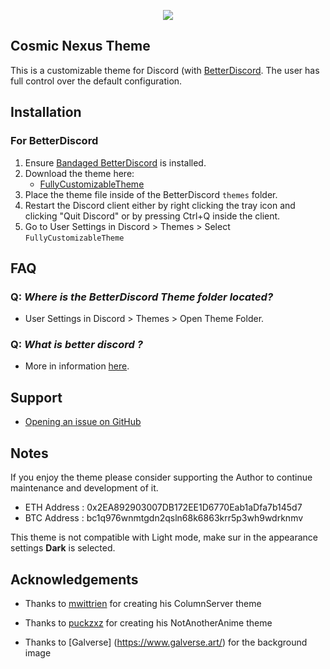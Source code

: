 

<p align="center">
<img src = "https://raw.githubusercontent.com/Wooru-crypto/CosmicNexusTheme/master/image/preview.jpg">
</p>

## Cosmic Nexus Theme

This is a customizable theme for Discord (with [BetterDiscord](https://betterdiscord.app). The user has full control over the default configuration.

## Installation
### For BetterDiscord

1. Ensure [Bandaged BetterDiscord](https://betterdiscord.app) is installed.
2. Download the theme here:
      * [FullyCustomizableTheme]()
3. Place the theme file inside of the BetterDiscord `themes` folder.
4. Restart the Discord client either by right clicking the tray icon and clicking "Quit Discord" or by pressing Ctrl+Q inside the client.
5. Go to User Settings in Discord > Themes > Select `FullyCustomizableTheme`


## FAQ

### Q: *Where is the BetterDiscord Theme folder located?*

* User Settings in Discord > Themes > Open Theme Folder.

### Q: *What is better discord ?*

* More in information [here](https://betterdiscord.app/).


## Support

* [Opening an issue on GitHub](https://github.com/Wooru-crypto/Fully-Customizable-Theme/issues)

## Notes

 If you enjoy the theme please consider supporting the Author to continue maintenance and development of it.

*  ETH Address : 0x2EA892903007DB172EE1D6770Eab1aDfa7b145d7
*  BTC Address : bc1q976wnmtgdn2qsln68k6863krr5p3wh9wdrknmv 

This theme is not compatible with Light mode, make sur in the appearance settings  **Dark** is selected.

## Acknowledgements

* Thanks to [mwittrien](https://github.com/mwittrien) for creating his ColumnServer theme 

* Thanks to [puckzxz](https://github.com/puckzxz/) for creating his NotAnotherAnime  theme 

* Thanks to [Galverse] (https://www.galverse.art/) for the background image

